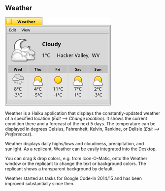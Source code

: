 Weather
------------

![Weather screenshot](Weather.png "Weather")

Weather is a Haiku application that displays the constantly-updated weather of a specified location (*Edit --> Change location*). It shows the current condition there and a forecast of the next 5 days.
The temperature can be displayed in degrees Celsius, Fahrenheit, Kelvin, Rankine, or Delisle (*Edit --> Preferences*).

Weather displays daily highs/lows and cloudiness, precipitation, and sunlight. As a replicant, Weather can be easily integrated into the Desktop.

You can drag & drop colors, e.g. from Icon-O-Matic, onto the Weather window or the replicant to change the text or background colors. The replicant shows a transparent background by default.

Weather started as tasks for Google Code-In 2014/15 and has been improved
substantially since then.
